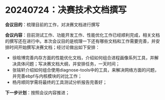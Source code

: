 # 20240724：决赛技术文档撰写
**会议目的**：梳理目前的工作，对决赛文档进行撰写

**会议内容**：目前测试工作、功能开发工作、性能优化工作已经顺利完成，相关文档的撰写还在进行中。本次会议目的是梳理一下还有哪些文档和工作需要完善，并安排时间开始撰写决赛文档；经讨论做出如下安排：
- 徐晗博完善内存方面的性能优化文档，介绍如何组合进程画像系列工具，并解决具体问题；写决赛文档大纲，并安排任务，一天时间；
- 张铭轩介绍如何组合使用diagnose-tools中的工具，来解决网络方面的问题，并完善ebpf与内核模块的对比工作；
- 杨月顺同学需将最终的工具测试分析报告完善好；

**下一步计划**：按照会议内容推进；